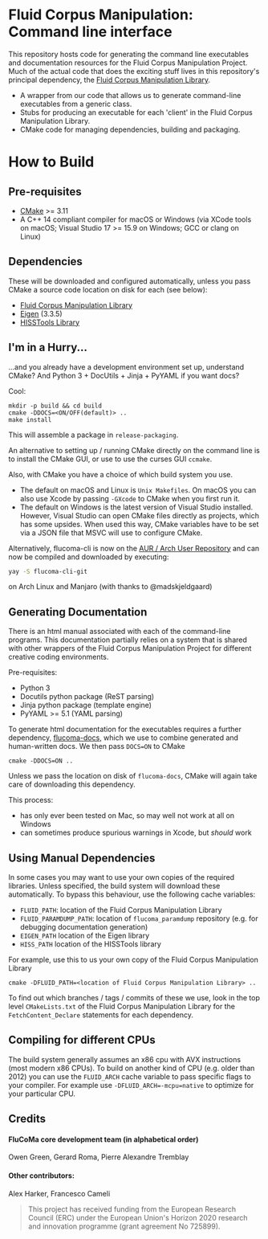 # Fluid Corpus Manipulation: Command line interface

This repository hosts code for generating the command line executables and documentation resources for the Fluid Corpus Manipulation Project. Much of the actual code that does the exciting stuff lives in this repository's principal dependency,  the [Fluid Corpus Manipulation Library](https://github.com/flucoma/flucoma-core).

* A wrapper from our code that allows us to generate command-line executables from a generic class.
* Stubs for producing an executable for each 'client' in the Fluid Corpus Manipulation Library.
* CMake code for managing dependencies, building and packaging.

# How to Build

## Pre-requisites

* [CMake](http://cmake.org) >= 3.11
* A C++ 14 compliant compiler for macOS or Windows (via XCode tools on macOS;  Visual Studio 17 >= 15.9 on Windows; GCC or clang on Linux)

## Dependencies

These will be downloaded and configured automatically, unless you pass CMake a source code location on disk for each (see below):

* [Fluid Corpus Manipulation Library](https://github.com/flucoma/flucoma-core)
* [Eigen](https://gitlab.com/libeigen/eigen) (3.3.5)
* [HISSTools Library](https://github.com/AlexHarker/HISSTools_Library)

## I'm in a Hurry...

...and you already have a development environment set up, understand CMake? And Python 3 + DocUtils + Jinja + PyYAML if you want docs?

Cool:

```
mkdir -p build && cd build
cmake -DDOCS=<ON/OFF(default)> ..
make install
```

This will assemble a package in `release-packaging`.

An alternative to setting up / running CMake directly on the command line is to install the CMake GUI, or use to use the curses GUI `ccmake`.

Also, with CMake you have a choice of which build system you use.

* The default on macOS and Linux is `Unix Makefiles`. On macOS you can also use Xcode by passing `-GXcode` to CMake when you first run it.
* The default on Windows is the latest version of Visual Studio installed. However, Visual Studio can open CMake files directly as projects, which has some upsides. When used this way, CMake variables have to be set via a JSON file that MSVC will use to configure CMake.

Alternatively, flucoma-cli is now on the [AUR / Arch User Repository](https://aur.archlinux.org/packages/flucoma-cli-git/) and can now be compiled and downloaded by executing:
```bash
yay -S flucoma-cli-git
```
on Arch Linux and Manjaro (with thanks to @madskjeldgaard)


## Generating Documentation

There is an html manual associated with each of the command-line programs. This documentation partially relies on a system that is shared with other wrappers of the Fluid Corpus Manipulation Project for different creative coding environments.

Pre-requisites:

* Python 3
* Docutils python package (ReST parsing)
* Jinja python package (template engine)
* PyYAML >= 5.1 (YAML parsing)

To generate html documentation for the executables requires a further dependency, [flucoma-docs](https://github.com/flucoma/flucoma-docs), which we use to combine generated and human-written docs. We then pass `DOCS=ON` to CMake
```
cmake -DDOCS=ON ..
```
Unless we pass the location on disk of `flucoma-docs`, CMake will again take care of downloading this dependency.

This process:

* has only ever been tested on Mac, so may well not work at all on Windows
* can sometimes produce spurious warnings in Xcode, but *should* work

## Using Manual Dependencies

In some cases you may want to use your own copies of the required libraries. Unless specified, the build system will download these automatically. To bypass this behaviour, use the following cache variables:

* `FLUID_PATH`: location of the Fluid Corpus Manipulation Library
* `FLUID_PARAMDUMP_PATH`: location of `flucoma_paramdump` repository  (e.g. for debugging documentation generation)
* `EIGEN_PATH` location of the Eigen library
* `HISS_PATH` location of the HISSTools library

For example, use this to us your own copy of the Fluid Corpus Manipulation Library

```
cmake -DFLUID_PATH=<location of Fluid Corpus Manipulation Library> ..
```
To find out which branches / tags / commits of these we use, look in the top level `CMakeLists.txt` of the  Fluid Corpus Manipulation Library for the `FetchContent_Declare` statements for each dependency.

## Compiling for different CPUs
The build system generally assumes an x86 cpu with AVX instructions (most modern x86 CPUs). To build on another kind of CPU (e.g. older than 2012) you can use the `FLUID_ARCH` cache variable to pass specific flags to your compiler. For example use `-DFLUID_ARCH=-mcpu=native` to optimize for your particular CPU.

## Credits 
#### FluCoMa core development team (in alphabetical order)
Owen Green, Gerard Roma, Pierre Alexandre Tremblay

#### Other contributors:
Alex Harker, Francesco Cameli

> This project has received funding from the European Research Council (ERC) under the European Union's Horizon 2020 research and innovation programme (grant agreement No 725899).
